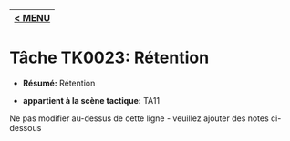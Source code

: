 |[< MENU](../README.md)|
|---|
# Tâche TK0023: Rétention

* **Résumé:** Rétention

* **appartient à la scène tactique:** TA11

Ne pas modifier au-dessus de cette ligne - veuillez ajouter des notes ci-dessous
